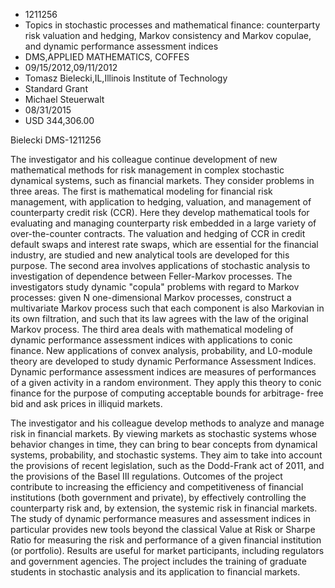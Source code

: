 
* 1211256
* Topics in stochastic processes and mathematical finance: counterparty risk valuation and hedging, Markov consistency and Markov copulae, and dynamic performance assessment indices
* DMS,APPLIED MATHEMATICS, COFFES
* 09/15/2012,09/11/2012
* Tomasz Bielecki,IL,Illinois Institute of Technology
* Standard Grant
* Michael Steuerwalt
* 08/31/2015
* USD 344,306.00

Bielecki DMS-1211256

The investigator and his colleague continue development of new mathematical
methods for risk management in complex stochastic dynamical systems, such as
financial markets. They consider problems in three areas. The first is
mathematical modeling for financial risk management, with application to
hedging, valuation, and management of counterparty credit risk (CCR). Here they
develop mathematical tools for evaluating and managing counterparty risk
embedded in a large variety of over-the-counter contracts. The valuation and
hedging of CCR in credit default swaps and interest rate swaps, which are
essential for the financial industry, are studied and new analytical tools are
developed for this purpose. The second area involves applications of stochastic
analysis to investigation of dependence between Feller-Markov processes. The
investigators study dynamic "copula" problems with regard to Markov processes:
given N one-dimensional Markov processes, construct a multivariate Markov
process such that each component is also Markovian in its own filtration, and
such that its law agrees with the law of the original Markov process. The third
area deals with mathematical modeling of dynamic performance assessment indices
with applications to conic finance. New applications of convex analysis,
probability, and L0-module theory are developed to study dynamic Performance
Assessment Indices. Dynamic performance assessment indices are measures of
performances of a given activity in a random environment. They apply this theory
to conic finance for the purpose of computing acceptable bounds for arbitrage-
free bid and ask prices in illiquid markets.

The investigator and his colleague develop methods to analyze and manage risk
in financial markets. By viewing markets as stochastic systems whose behavior
changes in time, they can bring to bear concepts from dynamical systems,
probability, and stochastic systems. They aim to take into account the
provisions of recent legislation, such as the Dodd-Frank act of 2011, and the
provisions of the Basel III regulations. Outcomes of the project contribute to
increasing the efficiency and competitiveness of financial institutions (both
government and private), by effectively controlling the counterparty risk and,
by extension, the systemic risk in financial markets. The study of dynamic
performance measures and assessment indices in particular provides new tools
beyond the classical Value at Risk or Sharpe Ratio for measuring the risk and
performance of a given financial institution (or portfolio). Results are useful
for market participants, including regulators and government agencies. The
project includes the training of graduate students in stochastic analysis and
its application to financial markets.
